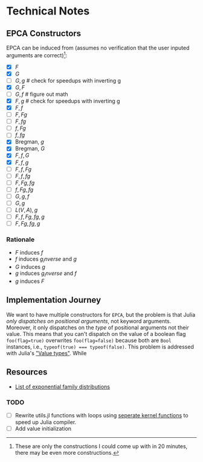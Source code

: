 # Technical Notes

## EPCA Constructors 

EPCA can be induced from (assumes no verification that the user inputed arguments are correct)[^1]:

- [x] $F$
- [x] $G$
- [ ] $G, g$  # check for speedups with inverting g
- [x] $G, F$
- [ ] $G, f$  # figure out math
- [x] $F, g$  # check for speedups with inverting g
- [x] $F, f$
- [ ] $F, Fg$
- [ ] $F, fg$
- [ ] $f, Fg$
- [ ] $f, fg$
- [x] Bregman, $g$
- [x] Bregman, $G$
- [x] $F, f, G$
- [x] $F, f, g$
- [ ] $F, f, Fg$
- [ ] $F, f, fg$
- [ ] $F, Fg, fg$
- [ ] $f, Fg, fg$
- [ ] $G, g, f$
- [ ] $G, g$
- [ ] $L(V, A), g$
- [ ] $F, f, Fg, fg, g$
- [ ] $F, Fg, fg, g$

[^1]: These are only the constructions I could come up with in 20 minutes, there may be even more constructions.

### Rationale
* $F$ induces $f$
* $f$ induces $g_inverse$ and $g$
* $G$ induces $g$
* $g$ induces $g_inverse$ and $f$
* $g$ induces $F$

## Implementation Journey
We want to have multiple constructors for `EPCA`, but the problem is that Julia *only dispatches on positional arguments*, not keyword arguments. Moreover, it only dispatches on the *type* of positional arguments not their value. This means that you can't dispatch on the value of a boolean flag `foo(flag=true)` overwrites `foo(flag=false)` because both are `Bool` instances, i.e., `typeof(true) === typeof(false)`. This problem is addressed with Julia's ["Value types"](https://docs.julialang.org/en/v1/manual/types/#%22Value-types%22). While 

## Resources
- [List of exponential family distributions](https://stats.libretexts.org/Bookshelves/Probability_Theory/Probability_Mathematical_Statistics_and_Stochastic_Processes_(Siegrist)/05%3A_Special_Distributions/5.02%3A_General_Exponential_Families#:~:text=The%20Pareto%20distribution%20is%20a,a%20one%2Dparameter%20exponential%20family.)


### TODO
- [ ] Rewrite utils.jl functions with loops using [seperate kernel functions](https://docs.julialang.org/en/v1/manual/performance-tips/#kernel-functions) to speed up Julia compiler.
- [ ] Add value initialization
